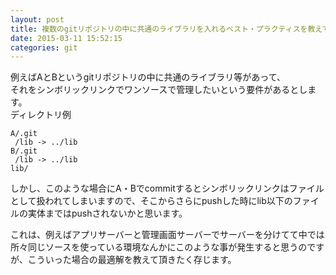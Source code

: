 ```yaml
---
layout: post
title: 複数のgitリポジトリの中に共通のライブラリを入れるベスト・プラクティスを教えて下さい。
date: 2015-03-11 15:52:15
categories: git
---
```

<p>例えばAとBというgitリポジトリの中に共通のライブラリ等があって、<br>
それをシンボリックリンクでワンソースで管理したいという要件があるとします。<br>
ディレクトリ例</p>

<pre><code>A/.git
 /lib -&gt; ../lib
B/.git
 /lib -&gt; ../lib
lib/
</code></pre>

<p>しかし、このような場合にA・Bでcommitするとシンボリックリンクはファイルとして扱われてしまいますので、そこからさらにpushした時にlib以下のファイルの実体まではpushされないかと思います。</p>

<p>これは、例えばアプリサーバーと管理画面サーバーでサーバーを分けてて中では所々同じソースを使っている環境なんかにこのような事が発生すると思うのですが、こういった場合の最適解を教えて頂きたく存じます。</p>
